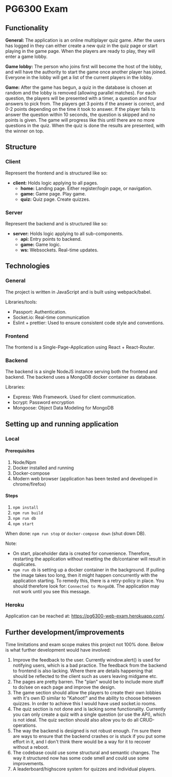 # PG6300 Exam

## Functionality

**General:**
The application is an online multiplayer quiz game. After the users has logged in they can either create a new quiz in the quiz page or start playing in the game page. When the players are ready to play, they will enter a game lobby.

**Game lobby:**
The person who joins first will become the host of the lobby, and will have the authority to start the game once another player has joined. Everyone in the lobby will get a list of the current players in the lobby.

**Game:**
After the game has begun, a quiz in the database is chosen at random and the lobby is removed (allowing parallel matches). For each question, the players will be presented with a timer, a question and four answers to pick from. The players get 3 points if the answer is correct, and 0-2 points depending on the time it took to answer. If the player fails to answer the question within 10 seconds, the question is skipped and no points is given. The game will progress like this until there are no more questions in the quiz. When the quiz is done the results are presented, with the winner on top.

## Structure

### Client

Represent the frontend and is structured like so:

- **client:** Holds logic applying to all pages.
  - **home:** Landing page. Either register/login page, or navigation.
  - **game:** Game page. Play game.
  - **quiz:** Quiz page. Create quizzes.

### Server

Represent the backend and is structured like so:

- **server:** Holds logic applying to all sub-components.
  - **api:** Entry points to backend.
  - **game:** Game logic.
  - **ws:** Websockets. Real-time updates.

## Technologies

### General

The project is written in JavaScript and is built using webpack/babel.

Libraries/tools:

- Passport: Authentication.
- Socket.io: Real-time communication
- Eslint + prettier: Used to ensure consistent code style and conventions.

### Frontend

The frontend is a Single-Page-Application using React + React-Router.

### Backend

The backend is a single NodeJS instance serving both the frontend and backend. The backend uses a MongoDB docker container as database.

Libraries:

- Express: Web Framework. Used for client communication.
- bcrypt: Password encryption
- Mongoose: Object Data Modeling for MongoDB

## Setting up and running application

### Local

#### Prerequisites

1. Node/Npm
2. Docker installed and running
3. Docker-compose
4. Modern web browser (application has been tested and developed in chrome/firefox)

#### Steps

1. `npm install`
2. `npm run build`
3. `npm run db` 
4. `npm start`

When done: `npm run stop` or `docker-compose down` (shut down DB).

Note:

- On start, placeholder data is created for convenience. Therefore, restarting the application without resetting the db/container will result in duplicates.
- `npm run db` is setting up a docker container in the background. If pulling the image takes too long, then it might happen concurrently with the application starting. To remedy this, there is a retry-policy in place. You should therefore look for: `Connected to MongoDB`. The application may not work until you see this message.

### Heroku

Application can be reached at: https://pg6300-web-exam.herokuapp.com/.

## Further development/improvements

Time limitations and exam scope makes this project not 100% done. Below is what further development would have involved:

1. Improve the feedback to the user. Currently window.alert() is used for notifying users, which is a bad practice. The feedback from the backend to frontend is also lacking. Where there are details happening that should be reflected to the client such as users leaving midgame etc.
2. The pages are pretty barren. The "plan" would be to include more stuff to do/see on each page and improve the design.
3. The game section should allow the players to create their own lobbies with it's own ID similar to "Kahoot!" and the ability to choose between quizzes. In order to achieve this I would have used socket.io rooms.
4. The quiz section is not done and is lacking some functionality. Currently you can only create a quiz with a single question (or use the API), which is not ideal. The quiz section should also allow you to do all CRUD-operations.
5. The way the backend is designed is not robust enough. I'm sure there are ways to ensure that the backend crashes or is stuck if you put some effort in it, and I don't think there would be a way for it to recover without a reboot.
6. The codebase could use some structural and semantic changes. The way it structured now has some code smell and could use some improvements.
7. A leaderboard/highscore system for quizzes and individual players.

